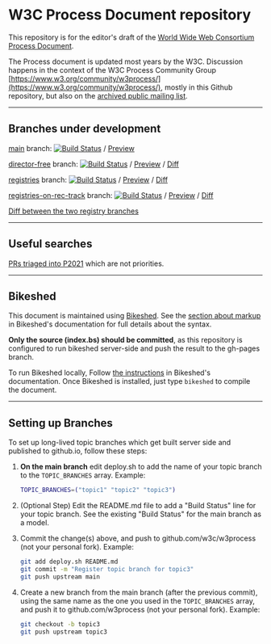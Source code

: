 # W3C Process Document repository


This repository is for the editor's draft of the [World Wide Web Consortium Process Document](https://www.w3.org/Consortium/Process/).

The Process document is updated most years by the W3C.
Discussion happens in the context of the W3C Process Community Group
[https://www.w3.org/community/w3process/](https://www.w3.org/community/w3process/), mostly in this Github repository, but also on the <a href="https://lists.w3.org/Archives/Public/public-w3process/">archived public mailing list</a>.

----
## Branches under development

[main](https://github.com/w3c/w3process/tree/main) branch:
[![Build Status](https://travis-ci.com/w3c/w3process.svg?branch=main)](https://travis-ci.com/w3c/w3process) /
[Preview](https://www.w3.org/w3process/)

[director-free](https://github.com/w3c/w3process/tree/director-free) branch:
[![Build Status](https://travis-ci.com/w3c/w3process.svg?branch=director-free)](https://travis-ci.com/w3c/w3process) /
[Preview](https://www.w3.org/w3process/director-free/) /
[Diff](https://services.w3.org/htmldiff?doc1=https%3A%2F%2Fwww.w3.org%2Fw3process%2F&doc2=https%3A%2F%2Fwww.w3.org%2Fw3process%2Fdirector-free)

[registries](https://github.com/w3c/w3process/tree/registries) branch:
[![Build Status](https://travis-ci.com/w3c/w3process.svg?branch=registries)](https://travis-ci.com/w3c/w3process) /
[Preview](https://www.w3.org/w3process/registries) /
[Diff](https://services.w3.org/htmldiff?doc1=https%3A%2F%2Fwww.w3.org%2Fw3process%2F&doc2=https%3A%2F%2Fwww.w3.org%2Fw3process%2Fregistries)

[registries-on-rec-track](https://github.com/w3c/w3process/tree/registries-on-rec-track) branch:
[![Build Status](https://travis-ci.com/w3c/w3process.svg?branch=registries-on-rec-track)](https://travis-ci.com/w3c/w3process) /
[Preview](https://www.w3.org/w3process/registries-on-rec-track) /
[Diff](https://services.w3.org/htmldiff?doc1=https%3A%2F%2Fwww.w3.org%2Fw3process%2F&doc2=https%3A%2F%2Fwww.w3.org%2Fw3process%2Fregistries-on-rec-track)

[Diff between the two registry branches](https://services.w3.org/htmldiff?doc1=https%3A%2F%2Fwww.w3.org%2Fw3process%2Fregistries&doc2=https%3A%2F%2Fwww.w3.org%2Fw3process%2Fregistries-on-rec-track)

----
## Useful searches

[PRs triaged into P2021](https://github.com/w3c/w3process/issues?q=is%3Aopen+-label%3A%22P2021%3A+Priority%22+milestone%3A%22Process+2021%22+) which are not priorities.


----
## Bikeshed

This document is maintained using [Bikeshed](https://tabatkins.github.io/bikeshed/).
See the [section about markup](https://tabatkins.github.io/bikeshed/#markup-shortcuts) in Bikeshed's documentation for full details about the syntax.

**Only the source (index.bs) should be committed**,
as this repository is configured to run bikeshed server-side and push the result to the gh-pages branch.

To run Bikeshed locally,
Follow [the instructions](https://tabatkins.github.io/bikeshed/#installing) in Bikeshed's documentation.
Once Bikeshed is installed, just type `bikeshed` to compile the document.

----
## Setting up Branches

To set up long-lived topic branches which get built server side and published to github.io,
follow these steps:

1. **On the main branch** edit deploy.sh to add the name of your topic branch to the `TOPIC_BRANCHES` array. Example:

    ```bash
    TOPIC_BRANCHES=("topic1" "topic2" "topic3")
    ```

2. (Optional Step) Edit the README.md file to add a "Build Status" line for your topic branch.
   See the existing "Build Status" for the main branch as a model.
3. Commit the change(s) above, and push to github.com/w3c/w3process (not your personal fork). Example:

    ```bash
    git add deploy.sh README.md
    git commit -m "Register topic branch for topic3"
    git push upstream main
    ```

4. Create a new branch from the main branch (after the previous commit), using the same name as the one you used in the `TOPIC_BRANCHES` array, and push it to github.com/w3process (not your personal fork). Example:

    ```bash
    git checkout -b topic3
    git push upstream topic3
    ```

